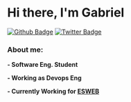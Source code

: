 # Hi there, I'm Gabriel

[![Github Badge](https://img.shields.io/badge/-Github-000?style=flat-square&logo=Github&logoColor=white&link=https://github.com/GabrielHinz)](https://github.com/GabrielHinz)
[![Twitter Badge](https://img.shields.io/badge/-Twitter-1ca0f1?style=flat-square&labelColor=1ca0f1&logo=twitter&logoColor=white&link=https://twitter.com/gabrielhinz)](https://twitter.com/gabrielhinz)

### About me:

**- Software Eng. Student** 

**- Working as Devops Eng**

**- Currently Working for [ESWEB](https://esweb.com.br)**
